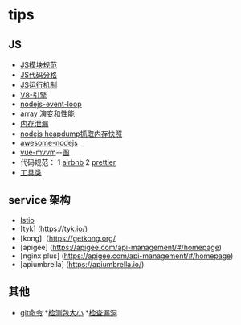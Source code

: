 # tips
## JS
* [JS模块规范](https://github.com/trimmeryang/tips/issues/1)
* [JS代码分格](https://github.com/airbnb/javascript)
* [JS运行机制](https://segmentfault.com/a/1190000012925872)
* [V8-引擎](https://zhuanlan.zhihu.com/p/27628685)
* [nodejs-event-loop](https://www.zcfy.cc/article/node-js-event-loop-workflow-lifecycle-in-low-level-void-canvas)
* [array 演变和性能](https://www.zcfy.cc/article/diving-deep-into-javascript-array-8211-evolution-038-performance-void-canvas)
* [内存泄漏](https://segmentfault.com/a/1190000015569915)
* [nodejs heapdump抓取内存快照](https://zhuanlan.zhihu.com/p/25736931)
* [awesome-nodejs](https://github.com/sindresorhus/awesome-nodejs)
* [vue-mvvm](https://github.com/trimmeryang/mvvm)--[图](https://github.com/trimmeryang/tips/blob/master/image/vue%E6%89%A7%E8%A1%8C%E5%9B%BE.png)
* 代码规范： 1 [airbnb](http://airbnb.io/javascript/) 2 [prettier](https://prettier.io/)
* [工具类](https://github.com/Wscats/CV/issues/27)

## service 架构
* [Istio](https://zhuanlan.zhihu.com/p/29586032)
* [tyk] (https://tyk.io/)
* [kong]（https://getkong.org/
* [apigee] (https://apigee.com/api-management/#/homepage)
* [nginx plus] (https://apigee.com/api-management/#/homepage)
* [apiumbrella] (https://apiumbrella.io/)

## 其他
* [git命令](https://github.com/Wscats/CV/issues/31)
*[检测包大小](https://bundlephobia.com/)
*[检查漏洞](https://snyk.io/vuln/search?q=exceljs&type=any)
